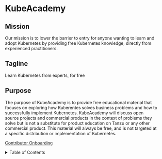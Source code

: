 # KubeAcademy

## Mission
Our mission is to lower the barrier to entry for anyone wanting to learn and adopt Kubernetes by providing free Kubernetes knowledge, directly from experienced practitioners.

## Tagline
Learn Kubernetes from experts, for free

## Purpose
The purpose of KubeAcademy is to provide free educational material that focuses on exploring how Kuberentes solves business problems and how to successfully implement Kubernetes. KubeAcademy will discuss open source projects and commercial products in the context of problems they solve but is not a substitute for product education on Tanzu or any other commercial product. This material will always be free, and is not targeted at a specific distribution or implementation of Kubernetes. 

 [Contributor Onboarding](/contributors-guide/contributor-onboarding)

<!-- TABLE OF CONTENTS -->
<details>
  <summary>Table of Contents</summary>
  <ol>
    <li>
      <a href="#contributor-onboarding">Contributor Onboarding</a>
      [Contributor Onboarding](/contributors-guide/contributor-onboarding)
      <ul>
        <li><a href="#contributor-onboarding/hello-world-sample-video">Hello World Sample Video</a></li>
        <li><a href="#kubeacademy-powerpoint-new-course-template.html">Kube Academy New Course Template</a></li>
      </ul>
    </li>
    <li>
      <a href="#contributors-backlog">Contributors backlog</a>
      <ul>
        <li><a href="#contributors-backlog/how-to-submit-a-content-proposal.md">How to Submit a Content Proposal</a><li>
     </ol>
   
